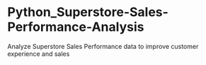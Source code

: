 # Python_Superstore-Sales-Performance-Analysis
Analyze  Superstore Sales Performance data to improve customer experience and sales
